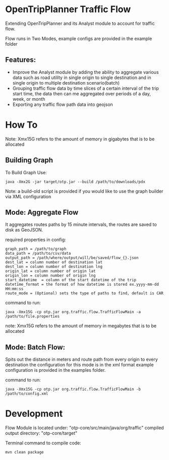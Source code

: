 OpenTripPlanner Traffic Flow
==================================
Extending OpenTripPlanner and its Analyst module to account for traffic flow. 

Flow runs in Two Modes, example configs are provided in the example folder

Features:
-----------------
- Improve the Analyst module by adding the ability to aggregate various data such as road utility in single origin to single destination and in single origin to multiple destination scenario(batch)
- Grouping traffic flow data by time slices of a certain interval of the trip start time, the data then can me aggregated over periods of a day, week, or month
- Exporting any traffic flow path data into geojson


How To
==================================

Note:  Xmx15G refers to the amount of memory in gigabytes that is to be allocated

Building Graph
-----------------
To Build Graph Use:
```
java -Xmx2G -jar target/otp.jar --build /path/to/downloads/pdx
```

Note: a build-old script is provided if you would like to use the graph builder via XML configuration


Mode: Aggregate Flow
-----------------
It aggregates routes paths by 15 minute intervals, the routes are saved to disk as GeoJSON.

required properties in config:
```
graph_path = /path/to/graph
data_path = /path/to/csv/data
output_path	= /path/where/output/will/be/saved/flow_{}.json
dest_lat = column number of destination lat
dest_lon = column number of destination lng
origin_lat = column number of origin lat
origin_lon = column number of origin lng
start_datetime	= column of the start datetime of the trip
datetime_format = the format of how datetime is stored ex.yyyy-mm-dd HH:mm:ss
route_mode = (Optional) sets the type of paths to find, default is CAR
```
command to run:
```
java -Xmx15G -cp otp.jar org.traffic.flow.TrafficFlowMain -a /path/to/file.properties
```
note:  Xmx15G refers to the amount of memory in megabytes that is to be allocated

Mode: Batch Flow:
-----------------
Spits out the distance in meters and route path from every origin to every destination the configuration for this mode is in the xml format example configuration is provided in the examples folder.

command to run:
```
java -Xmx15G -cp otp.jar org.traffic.flow.TrafficFlowMain -b /path/to/config.xml
```

Development
==================================
Flow Module is located under: "otp-core/src/main/java/org/traffic"
compiled output directory: "otp-core/target"

Terminal command to compile code:
```
mvn clean package
```
